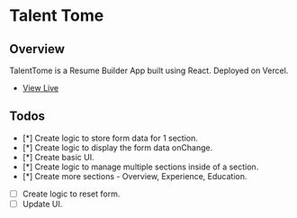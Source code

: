 # Talent Tome

## Overview

TalentTome is a Resume Builder App built using React. Deployed on Vercel.

-   [View Live](https://talent-tome.vercel.app/)

## Todos

-   [*] Create logic to store form data for 1 section.
-   [*] Create logic to display the form data onChange.
-   [*] Create basic UI.
-   [*] Create logic to manage multiple sections inside of a section.
-   [*] Create more sections - Overview, Experience, Education.
-   [ ] Create logic to reset form.
-   [ ] Update UI.
